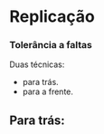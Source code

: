# Replicação

### Tolerância a faltas

Duas técnicas:
- para trás.
- para a frente.

## Para trás:

